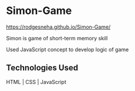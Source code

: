 # Simon-Game

https://rodgesneha.github.io/Simon-Game/

Simon is game of short-term memory skill

Used JavaScript concept to develop logic of game

## Technologies Used

HTML | CSS | JavaScript
